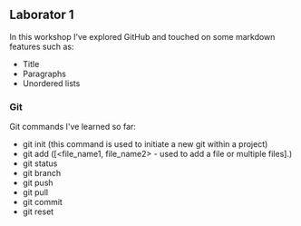 ## Laborator 1

In this workshop I've explored GitHub and touched on some markdown features such as: 

- Title
- Paragraphs
- Unordered lists

### Git

Git commands I've learned so far:

- git init (this command is used to initiate a new git within a project)
- git add ([<file_name1, file_name2> - used to add a file or multiple files].)
- git status
- git branch
- git push 
- git pull
- git commit
- git reset
